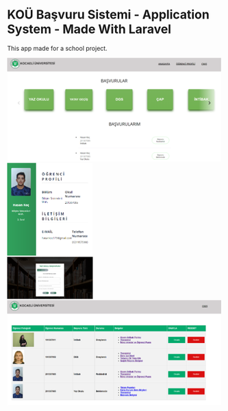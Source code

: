 # KOÜ Başvuru Sistemi - Application System - Made With Laravel

This app made for a school project.

<div class="row">
  <img src="images/Screenshot_1.png" width="500"/>
  <img src="images/Screenshot_2.png" width="200"/>
</div>
<div class="row">
  <img src="images/Screenshot_3.png" width="200"/>
  <img src="images/Screenshot_4.png" width="500"/>
</div>

